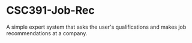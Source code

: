 # CSC391-Job-Rec
A simple expert system that asks the user's qualifications and makes job recommendations at a company.
